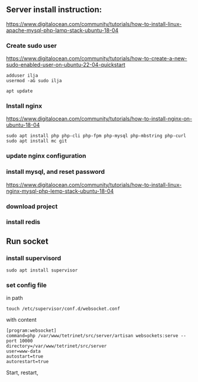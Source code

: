 
## Server install instruction: 

https://www.digitalocean.com/community/tutorials/how-to-install-linux-apache-mysql-php-lamp-stack-ubuntu-18-04 

### Create sudo user

https://www.digitalocean.com/community/tutorials/how-to-create-a-new-sudo-enabled-user-on-ubuntu-22-04-quickstart

```
adduser ilja 
usermod -aG sudo ilja
```

```
apt update
```

### Install nginx 
https://www.digitalocean.com/community/tutorials/how-to-install-nginx-on-ubuntu-18-04

```
sudo apt install php php-cli php-fpm php-mysql php-mbstring php-curl
sudo apt install mc git
```

### update nginx configuration

### install mysql, and reset password 
https://www.digitalocean.com/community/tutorials/how-to-install-linux-nginx-mysql-php-lemp-stack-ubuntu-18-04

### download project

### install redis


## Run socket

### install supervisord

```
sudo apt install supervisor
```

### set config file 

in path
```
touch /etc/supervisor/conf.d/websocket.conf
```

with content
```angular2html
[program:websocket]
command=php /var/www/tetrinet/src/server/artisan websockets:serve --port 10000
directory=/var/www/tetrinet/src/server
user=www-data
autostart=true
autorestart=true
```

Start, restart, 
```

```

